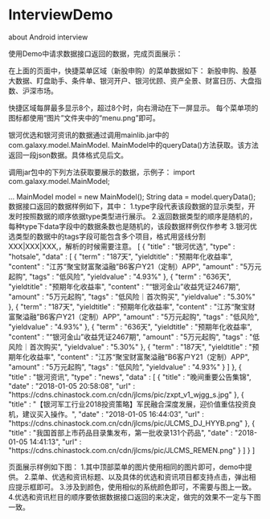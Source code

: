 # InterviewDemo
about  Android  interview

使用Demo中请求数据接口返回的数据，完成页面展示：

在上面的页面中，快捷菜单区域（新股申购）的菜单数据如下：
新股申购、股基大数据、盯盘助手、条件单、银河开户、银河优顾、资产全景、财富日历、大盘指数、沪深市场。

快捷区域每屏最多显示8个，超过8个时，向右滑动在下一屏显示。
每个菜单项的图标都使用“图片”文件夹中的“menu.png”即可。

银河优选和银河资讯的数据通过调用mainlib.jar中的com.galaxy.model.MainModel. MainModel中的queryData()方法获取。该方法返回一段json数据。具体格式见后文。

调用jar包中的下列方法获取要展示的数据，示例子：
import com.galaxy.model.MainModel;

…
MainModel model = new MainModel();
String data = model.queryData();
数据接口返回的数据样例如下，其中：
1.type字段代表该段数据的显示类型，开发时按照数据的顺序依据type类型进行展示。
2.返回数据类型的顺序是随机的，每种type下data字段中的数据条数也是随机的，该段数据样例仅作参考
3.银河优选类型的数据中的tags字段可能包含多个项目，格式用竖线分割XXX|XXX|XXX,，解析的时候需要注意。
[
{
    "title" : "银河优选",
    "type" : "hotsale",
    "data" : [
      {
        "term" : "187天",
        "yieldtitle" : "预期年化收益率",
        "content" : "江苏“聚宝财富聚溢融”B6客户Y21（定制）APP",
        "amount" : "5万元起购",
        "tags" : "低风险",
        "yieldvalue" : "4.93%"
      },
      {
        "term" : "636天",
        "yieldtitle" : "预期年化收益率",
        "content" : "“银河金山”收益凭证2467期",
        "amount" : "5万元起购",
        "tags" : "低风险｜首次购买",
        "yieldvalue" : "5.30%"
      },
      {
        "term" : "187天",
        "yieldtitle" : "预期年化收益率",
        "content" : "江苏“聚宝财富聚溢融”B6客户Y21（定制）APP",
        "amount" : "5万元起购",
        "tags" : "低风险",
        "yieldvalue" : "4.93%"
      },
      {
        "term" : "636天",
        "yieldtitle" : "预期年化收益率",
        "content" : "“银河金山”收益凭证2467期",
        "amount" : "5万元起购",
        "tags" : "低风险｜首次购买",
        "yieldvalue" : "5.30%"
      },
      {
        "term" : "187天",
        "yieldtitle" : "预期年化收益率",
        "content" : "江苏“聚宝财富聚溢融”B6客户Y21（定制）APP",
        "amount" : "5万元起购",
        "tags" : "低风险",
        "yieldvalue" : "4.93%"
      }
    ]
  },
  {
    "title" : "银河资讯",
    "type" : "news",
    "data" : [
      {
        "title" : "晚间重要公告集锦",
        "date" : "2018-01-05 20:58:08",
        "url" : "https:\/\/cdns.chinastock.com.cn\/cdn\/jlcms\/pic\/zxpt_v1_wjgg_s.jpg"
      },
      {
        "title" : "【银河军工行业2018投资策略】军民融合深度发展，迎价值重估投资良机，建议买入操作。",
        "date" : "2018-01-05 16:44:03",
        "url" : "https:\/\/cdns.chinastock.com.cn\/cdn\/jlcms\/pic\/JLCMS_DJ_HYYB.png"
      },
      {
        "title" : "我国首部上市药品目录集发布，第一批收录131个药品",
        "date" : "2018-01-05 14:41:13",
        "url" : "https:\/\/cdns.chinastock.com.cn\/cdn\/jlcms\/pic\/JLCMS_REMEN.png"
      }
    ]
  }
]

页面展示样例如下图：
1.其中顶部菜单的图片使用相同的图片即可，demo中提供。
2.菜单、优选和资讯标题、以及具体的优选和资讯项目都支持点击，弹出相应提示框即可。
3.涉及到颜色，使用相似的系统颜色即可，不需要与图上一致。
4.优选和资讯栏目的顺序要依据数据接口返回的来决定，做完的效果不一定与下图一致。
